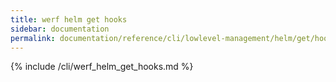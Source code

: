 ```yaml
---
title: werf helm get hooks
sidebar: documentation
permalink: documentation/reference/cli/lowlevel-management/helm/get/hooks.html
---
```


{% include /cli/werf_helm_get_hooks.md %}
